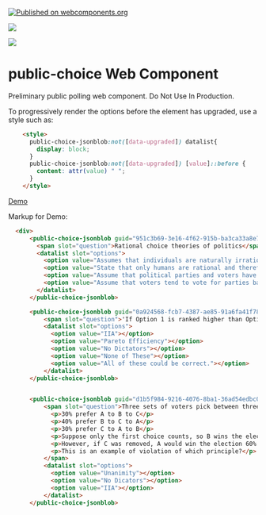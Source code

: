 
[![Published on webcomponents.org](https://img.shields.io/badge/webcomponents.org-published-blue.svg)](https://www.webcomponents.org/element/public-choice)

<a href="https://nodei.co/npm/public-choice/"><img src="https://nodei.co/npm/public-choice.png"></a>

<img src="https://badgen.net/bundlephobia/minzip/public-choice">

# public-choice Web Component

Preliminary public polling web component.  Do Not Use In Production.

To progressively render the options before the element has upgraded, use a style such as:

```html
    <style>
      public-choice-jsonblob:not([data-upgraded]) datalist{
        display: block;
      }
      public-choice-jsonblob:not([data-upgraded]) [value]::before {
        content: attr(value) " ";
      }
    </style>
```

[Demo](https://bahrus.github.io/public-choice/)

Markup for Demo:

```html
  <div>
      <public-choice-jsonblob guid="951c3b69-3e16-4f62-915b-ba3ca33a8e78">
        <span slot="question">Rational choice theories of politics</span>
        <datalist slot="options">
          <option value="Assumes that individuals are naturally irrational and so should not be given a choice in important political decisions"></option>
          <option value="State that only humans are rational and therefore non-humans are not appropriate subjects of politics"></option>
          <option value="Assume that political parties and voters have the utility-maximizing characteristics of actors in the economic sphere"></option>
          <option value="Assume that voters tend to vote for parties based on the charisma of the party leader"></option>
        </datalist>
      </public-choice-jsonblob>

      <public-choice-jsonblob guid="0a924568-fcb7-4387-ae85-91a6fa41f789">
          <span slot="question">'If Option 1 is ranked higher than Option 2, then removing Option 3 should not alter the relative rankings of Options 1 and 2', this is the definition of which property of fairness?</span>
          <datalist slot="options">
            <option value="IIA"></option>
            <option value="Pareto Efficiency"></option>
            <option value="No Dictators"></option>
            <option value="None of These"></option>
            <option value="All of these could be correct."></option>
          </datalist>        
      </public-choice-jsonblob>


      <public-choice-jsonblob guid="d1b5f984-9216-4076-8ba1-36ad54edbc07">
          <span slot="question">Three sets of voters pick between three candidates: 
            <p>30% prefer A to B to C</p>
            <p>40% prefer B to C to A</p>
            <p>30% prefer C to A to B</p>
            <p>Suppose only the first choice counts, so B wins the election.</p>
            <p>However, if C was removed, A would win the election 60% to 40%.</p>
            <p>This is an example of violation of which principle?</p>
          </span>
          <datalist slot="options">
            <option value="Unanimity"></option>
            <option value="No Dicators"></option>
            <option value="IIA"></option>
          </datalist>        
      </public-choice-jsonblob>
```



